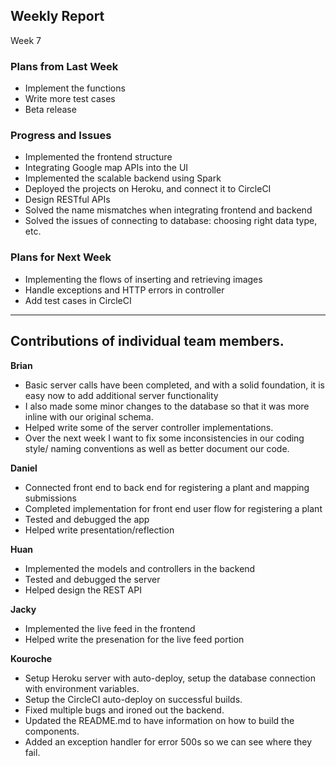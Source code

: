 
## Weekly Report
Week 7

### Plans from Last Week

- Implement the functions
- Write more test cases
- Beta release


### Progress and Issues
* Implemented the frontend structure
* Integrating Google map APIs into the UI
* Implemented the scalable backend using Spark
* Deployed the projects on Heroku, and connect it to CircleCI
* Design RESTful APIs
* Solved the name mismatches when integrating frontend and backend
* Solved the issues of connecting to database: choosing right data type, etc.


### Plans for Next Week
- Implementing the flows of inserting and retrieving images
- Handle exceptions and HTTP errors in controller
- Add test cases in CircleCI 

________________


## Contributions of individual team members.
**Brian**
* Basic server calls have been completed, and with a solid foundation, it is easy now to add additional server functionality
* I also made some minor changes to the database so that it was more inline with our original schema.
* Helped write some of the server controller implementations.
* Over the next week I want to fix some inconsistencies in our coding style/ naming conventions as well as better document our code.


**Daniel**
* Connected front end to back end for registering a plant and mapping submissions
* Completed implementation for front end user flow for registering a plant
* Tested and debugged the app
* Helped write presentation/reflection


**Huan**
* Implemented the models and controllers in the backend
* Tested and debugged the server
* Helped design the REST API


**Jacky**
* Implemented the live feed in the frontend
* Helped write the presenation for the live feed portion


**Kouroche**
* Setup Heroku server with auto-deploy, setup the database connection with environment variables.
* Setup the CircleCI auto-deploy on successful builds.
* Fixed multiple bugs and ironed out the backend. 
* Updated the README.md to have information on how to build the components.
* Added an exception handler for error 500s so we can see where they fail.
